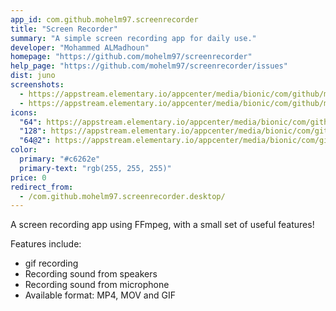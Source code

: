```yaml
---
app_id: com.github.mohelm97.screenrecorder
title: "Screen Recorder"
summary: "A simple screen recording app for daily use."
developer: "Mohammed ALMadhoun"
homepage: "https://github.com/mohelm97/screenrecorder"
help_page: "https://github.com/mohelm97/screenrecorder/issues"
dist: juno
screenshots:
  - https://appstream.elementary.io/appcenter/media/bionic/com/github/mohelm97.screenrecorder/4AFBD194E233DB6018B604A451AE6B1E/screenshots/image-1_orig.png
  - https://appstream.elementary.io/appcenter/media/bionic/com/github/mohelm97.screenrecorder/4AFBD194E233DB6018B604A451AE6B1E/screenshots/image-2_orig.png
icons:
  "64": https://appstream.elementary.io/appcenter/media/bionic/com/github/mohelm97.screenrecorder/4AFBD194E233DB6018B604A451AE6B1E/icons/64x64/com.github.mohelm97.screenrecorder_com.github.mohelm97.screenrecorder.png
  "128": https://appstream.elementary.io/appcenter/media/bionic/com/github/mohelm97.screenrecorder/4AFBD194E233DB6018B604A451AE6B1E/icons/128x128/com.github.mohelm97.screenrecorder_com.github.mohelm97.screenrecorder.png
  "64@2": https://appstream.elementary.io/appcenter/media/bionic/com/github/mohelm97.screenrecorder/4AFBD194E233DB6018B604A451AE6B1E/icons/64x64@2/com.github.mohelm97.screenrecorder_com.github.mohelm97.screenrecorder.png
color:
  primary: "#c6262e"
  primary-text: "rgb(255, 255, 255)"
price: 0
redirect_from:
  - /com.github.mohelm97.screenrecorder.desktop/
---
```


<p>A screen recording app using FFmpeg, with a small set of useful features!</p>
<p>Features include:</p>
<ul>
  <li>gif recording</li>
  <li>Recording sound from speakers</li>
  <li>Recording sound from microphone</li>
  <li>Available format: MP4, MOV and GIF</li>
</ul>